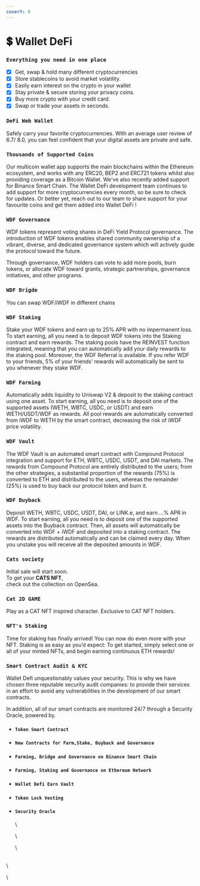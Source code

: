 ```yaml
---
coverY: 0
---
```


# 💲 Wallet DeFi

### `Everything you need in one place`

* [x] Get, swap & hold many different cryptocurrencies
* [x] Store stablecoins to avoid market volatility.
* [x] Easily earn interest on the crypto in your wallet
* [x] Stay private & secure storing your privacy coins.
* [x] Buy more crypto with your credit card.
* [x] Swap or trade your assets in seconds.

### `DeFi Web Wallet`

Safely carry your favorite cryptocurrencies. With an average user review of 6.7/ 8.0, you can feel confident that your digital assets are private and safe.

### `Thousands of Supported Coins`&#x20;

Our multicoin wallet app supports the main blockchains within the Ethereum ecosystem, and works with any ERC20, BEP2 and ERC721 tokens whilst also providing coverage as a Bitcoin Wallet. We've also recently added support for Binance Smart Chain. The Wallet DeFi development team continues to add support for more cryptocurrencies every month, so be sure to check for updates. Or better yet, reach out to our team to share support for your favourite coins and get them added into Wallet DeFi !

### `WDF Governance`&#x20;

WDF tokens represent voting shares in DeFi Yield Protocol governance. The introduction of WDF tokens enables shared community ownership of a vibrant, diverse, and dedicated governance system which will actively guide the protocol toward the future.

Through governance, WDF holders can vote to add more pools, burn tokens, or allocate WDF toward grants, strategic partnerships, governance initiatives, and other programs.

### `WDF Brigde`

You can swap WDF/iWDF in different chains

### `WDF Staking`&#x20;

Stake your WDF tokens and earn up to 25% APR with no impermanent loss. To start earning, all you need is to deposit WDF tokens into the Staking contract and earn rewards. The staking pools have the REINVEST function integrated, meaning that you can automatically add your daily rewards to the staking pool. Moreover, the WDF Referral is available. If you refer WDF to your friends, 5% of your friends’ rewards will automatically be sent to you whenever they stake WDF.

### `WDF Farming`&#x20;

Automatically adds liquidity to Uniswap V2 & deposit to the staking contract using one asset. To start earning, all you need is to deposit one of the supported assets (WETH, WBTC, USDC, or USDT) and earn WETH/USDT/WDF as rewards. All pool rewards are automatically converted from iWDF to WETH by the smart contract, decreasing the risk of iWDF price volatility.

### `WDF Vault`&#x20;

The WDF Vault is an automated smart contract with Compound Protocol integration and support for ETH, WBTC, USDC, USDT, and DAI markets. The rewards from Compound Protocol are entirely distributed to the users; from the other strategies, a substantial proportion of the rewards (75%) is converted to ETH and distributed to the users, whereas the remainder (25%) is used to buy back our protocol token and burn it.

### `WDF Buyback`

Deposit WETH, WBTC, USDC, USDT, DAI, or LINK.e, and earn ...% APR in WDF. To start earning, all you need is to deposit one of the supported assets into the Buyback contract. Then, all assets will automatically be converted into WDF + iWDF and deposited into a staking contract. The rewards are distributed automatically and can be claimed every day. When you unstake you will receive all the deposited amounts in WDF.

### `Cats society`

Initial sale will start soon.\
To get your **CATS NFT**,\
check out the collection on OpenSea.

### `Cat 2D GAME`

Play as a CAT NFT inspired character. Exclusive to CAT NFT holders.

### `NFT's Staking`

Time for staking has finally arrived! You can now do even more with your NFT. Staking is as easy as you’d expect: To get started, simply select one or all of your minted NFTs, and begin earning continuous ETH rewards!

### `Smart Contract Audit & KYC`

Wallet Defi unquestionably values your security. This is why we have chosen three reputable security audit companies: to provide their services in an effort to avoid any vulnerabilities in the development of our smart contracts.

In addition, all of our smart contracts are monitored 24/7 through a Security Oracle, powered by.

* #### `Token Smart Contract`
* #### `New Contracts for Farm,Stake, Buyback and Governance`
* #### `Farming, Bridge and Governance on Binance Smart Chain`
* #### `Farming, Staking and Governance on Ethereum Network`
* #### `Wallet Defi Earn Vault`
* #### `Token Lock Vesting`
*   #### `Security Oracle`

    \


    \


    \


\
\


\
